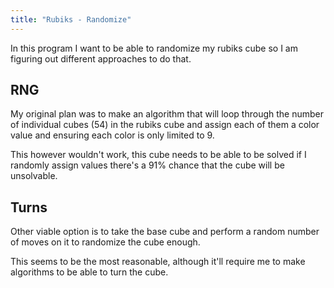 ```yaml
---
title: "Rubiks - Randomize"
---
```


In this program I want to be able to randomize my rubiks cube so I am figuring out different approaches to do that.

## RNG

My original plan was to make an algorithm that will loop through the number of individual cubes (54) in the rubiks cube and assign each of them a color value and ensuring each color is only limited to 9.

This however wouldn't work, this cube needs to be able to be solved if I randomly assign values there's a 91% chance that the cube will be unsolvable. 

## Turns

Other viable option is to take the base cube and perform a random number of moves on it to randomize the cube enough.

This seems to be the most reasonable, although it'll require me to make algorithms to be able to turn the cube.

